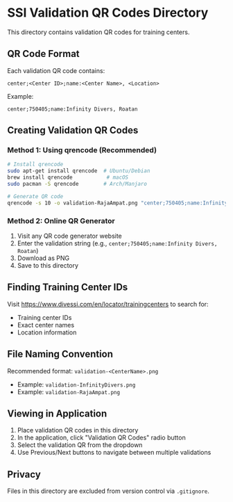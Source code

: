# SSI Validation QR Codes Directory

This directory contains validation QR codes for training centers.

## QR Code Format

Each validation QR code contains:
```
center;<Center ID>;name:<Center Name>, <Location>
```

Example:
```
center;750405;name:Infinity Divers, Roatan
```

## Creating Validation QR Codes

### Method 1: Using qrencode (Recommended)

```bash
# Install qrencode
sudo apt-get install qrencode  # Ubuntu/Debian
brew install qrencode           # macOS
sudo pacman -S qrencode        # Arch/Manjaro

# Generate QR code
qrencode -s 10 -o validation-RajaAmpat.png "center;750405;name:Infinity Divers, Roatan"
```

### Method 2: Online QR Generator

1. Visit any QR code generator website
2. Enter the validation string (e.g., `center;750405;name:Infinity Divers, Roatan`)
3. Download as PNG
4. Save to this directory

## Finding Training Center IDs

Visit https://www.divessi.com/en/locator/trainingcenters to search for:
- Training center IDs
- Exact center names
- Location information

## File Naming Convention

Recommended format: `validation-<CenterName>.png`
- Example: `validation-InfinityDivers.png`
- Example: `validation-RajaAmpat.png`

## Viewing in Application

1. Place validation QR codes in this directory
2. In the application, click "Validation QR Codes" radio button
3. Select the validation QR from the dropdown
4. Use Previous/Next buttons to navigate between multiple validations

## Privacy

Files in this directory are excluded from version control via `.gitignore`.